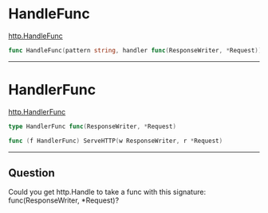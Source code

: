 # HandleFunc

[http.HandleFunc](https://godoc.org/net/http#HandleFunc)
``` Go
func HandleFunc(pattern string, handler func(ResponseWriter, *Request))
```

***

# HandlerFunc 

[http.HandlerFunc](https://godoc.org/net/http#HandlerFunc)

``` Go
type HandlerFunc func(ResponseWriter, *Request)
```

``` Go
func (f HandlerFunc) ServeHTTP(w ResponseWriter, r *Request)
```

***

## Question
Could you get http.Handle to take a func with this signature: func(ResponseWriter, *Request)?